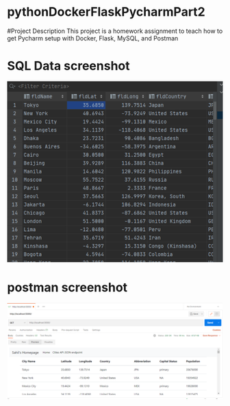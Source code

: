# pythonDockerFlaskPycharmPart2

#Project Description
This project is a homework assignment to teach how to get Pycharm setup with Docker, Flask, MySQL, and Postman

# SQL Data screenshot
![pycharm data Query](screenshots/QueryData.png)
# postman screenshot
![postman query](https://github.com/sap33/pythonDockerFlaskPycharmPart2/blob/main/screenshots/postman_screenshot.png)